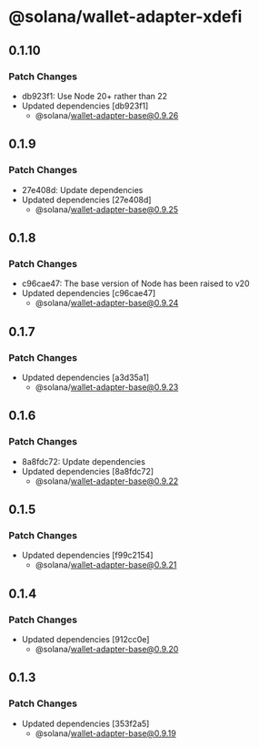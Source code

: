 # @solana/wallet-adapter-xdefi

## 0.1.10

### Patch Changes

- db923f1: Use Node 20+ rather than 22
- Updated dependencies [db923f1]
    - @solana/wallet-adapter-base@0.9.26

## 0.1.9

### Patch Changes

- 27e408d: Update dependencies
- Updated dependencies [27e408d]
    - @solana/wallet-adapter-base@0.9.25

## 0.1.8

### Patch Changes

- c96cae47: The base version of Node has been raised to v20
- Updated dependencies [c96cae47]
    - @solana/wallet-adapter-base@0.9.24

## 0.1.7

### Patch Changes

- Updated dependencies [a3d35a1]
    - @solana/wallet-adapter-base@0.9.23

## 0.1.6

### Patch Changes

- 8a8fdc72: Update dependencies
- Updated dependencies [8a8fdc72]
    - @solana/wallet-adapter-base@0.9.22

## 0.1.5

### Patch Changes

- Updated dependencies [f99c2154]
    - @solana/wallet-adapter-base@0.9.21

## 0.1.4

### Patch Changes

- Updated dependencies [912cc0e]
    - @solana/wallet-adapter-base@0.9.20

## 0.1.3

### Patch Changes

- Updated dependencies [353f2a5]
    - @solana/wallet-adapter-base@0.9.19
